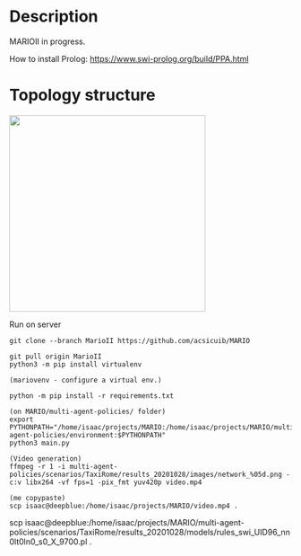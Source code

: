 # Description

MARIOII in progress.

How to install Prolog: 
https://www.swi-prolog.org/build/PPA.html

# Topology structure
<img src="https://github.com/acsicuib/MARIO/raw/MarioII/media/Topology_4_Rome.gif" width="350" height="350"/></a>

Run on server
```
git clone --branch MarioII https://github.com/acsicuib/MARIO

git pull origin MarioII
python3 -m pip install virtualenv

(mariovenv - configure a virtual env.)
 
python -m pip install -r requirements.txt 

(on MARIO/multi-agent-policies/ folder)
export PYTHONPATH="/home/isaac/projects/MARIO:/home/isaac/projects/MARIO/multi-agent-policies/environment:$PYTHONPATH"
python3 main.py

(Video generation)
ffmpeg -r 1 -i multi-agent-policies/scenarios/TaxiRome/results_20201028/images/network_%05d.png -c:v libx264 -vf fps=1 -pix_fmt yuv420p video.mp4

(me copypaste)
scp isaac@deepblue:/home/isaac/projects/MARIO/video.mp4 .

```
scp isaac@deepblue:/home/isaac/projects/MARIO/multi-agent-policies/scenarios/TaxiRome/results_20201028/models/rules_swi_UID96_nn0lt0ln0_s0_X_9700.pl .